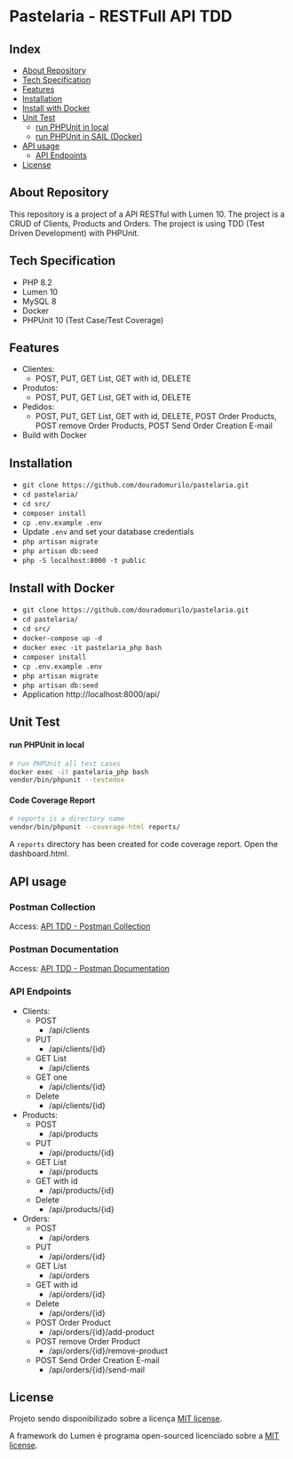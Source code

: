 # Pastelaria - RESTFull API TDD

## Index

- [About Repository](#about-repository)
- [Tech Specification](#tech-specification)
- [Features](#features)
- [Installation](#installation)
- [Install with Docker](#install-with-docker)
- [Unit Test](#unit-test)
    - [run PHPUnit in local](#run-phpunit-in-local)
    - [run PHPUnit in SAIL (Docker)](#run-phpunit-in-sail-docker)
- [API usage](#api-usage)
    - [API Endpoints](#api-endpoints)
- [License](#license)



## About Repository<a name="about-repository"></a>

This repository is a project of a API RESTful with Lumen 10. 
The project is a CRUD of Clients, Products and Orders. 
The project is using TDD (Test Driven Development) with PHPUnit.

## Tech Specification <a name="tech-specification"></a>

- PHP 8.2
- Lumen 10
- MySQL 8
- Docker
- PHPUnit 10 (Test Case/Test Coverage)

## Features <a name="features"></a>

- Clientes:
  - POST, PUT, GET List, GET with id, DELETE
- Produtos:
  - POST, PUT, GET List, GET with id, DELETE
- Pedidos:
  - POST, PUT, GET List, GET with id, DELETE, POST Order Products, POST remove Order Products, POST Send Order Creation E-mail
- Build with Docker

## Installation <a name="installation"></a>

- `git clone https://github.com/douradomurilo/pastelaria.git`
- `cd pastelaria/`
- `cd src/`
- `composer install`
- `cp .env.example .env`
- Update `.env` and set your database credentials
- `php artisan migrate`
- `php artisan db:seed`
- `php -S localhost:8000 -t public`

## Install with Docker <a name="install-with-docker"></a>

- `git clone https://github.com/douradomurilo/pastelaria.git`
- `cd pastelaria/`
- `cd src/`
- `docker-compose up -d`
- `docker exec -it pastelaria_php bash`
- `composer install`
- `cp .env.example .env`
- `php artisan migrate`
- `php artisan db:seed`
- Application http://localhost:8000/api/

## Unit Test <a name="unit-test"></a>

#### run PHPUnit in local <a name="run-phpunit-in-local"></a>

```bash
# run PHPUnit all test cases
docker exec -it pastelaria_php bash
vendor/bin/phpunit --testedox
```

#### Code Coverage Report <a name="code-coverage-report"></a>

```bash
# reports is a directory name
vendor/bin/phpunit --coverage-html reports/
```
A `reports` directory has been created for code coverage report. Open the dashboard.html.

## API usage <a name="api-usage"></a>

### Postman Collection <a name="postman-collection"></a>

Access: [API TDD - Postman Collection](https://www.postman.com/pastelaria-api-restfull-tdd/workspace/pastelaria)

### Postman Documentation <a name="postman-documentation"></a>

Access: [API TDD - Postman Documentation](https://documenter.getpostman.com/view/5349883/2s93sdYC8z)

### API Endpoints <a name="api-endpoints"></a>

- Clients:
  - POST
    - /api/clients
  - PUT
    - /api/clients/{id}
  - GET List
    - /api/clients
  - GET one
    - /api/clients/{id}
  - Delete
    - /api/clients/{id}
- Products:
  - POST
    - /api/products
  - PUT
    - /api/products/{id}
  - GET List
    - /api/products
  - GET with id
    - /api/products/{id}
  - Delete
    - /api/products/{id}
- Orders:
  - POST
    - /api/orders
  - PUT
    - /api/orders/{id}
  - GET List
    - /api/orders
  - GET with id
    - /api/orders/{id}
  - Delete
    - /api/orders/{id}
  - POST Order Product
    - /api/orders/{id}/add-product
  - POST remove Order Product
    - /api/orders/{id}/remove-product
  - POST Send Order Creation E-mail
    - /api/orders/{id}/send-mail


## License <a name="license"></a>

Projeto sendo disponibilizado sobre a licença [MIT license](https://opensource.org/licenses/MIT).

A framework do Lumen é programa open-sourced licenciado sobre a [MIT license](https://opensource.org/licenses/MIT).